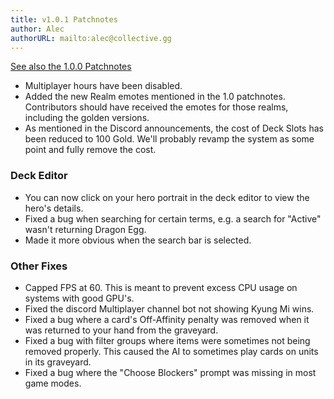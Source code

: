 ```yaml
---
title: v1.0.1 Patchnotes
author: Alec
authorURL: mailto:alec@collective.gg
---
```


[See also the 1.0.0 Patchnotes](/library/blog/2020/03/24/v100-patchnotes/)

- Multiplayer hours have been disabled.
- Added the new Realm emotes mentioned in the 1.0 patchnotes. Contributors should have received the emotes for those realms, including the golden versions.
- As mentioned in the Discord announcements, the cost of Deck Slots has been reduced to 100 Gold. We'll probably revamp the system as some point and fully remove the cost.

### Deck Editor

- You can now click on your hero portrait in the deck editor to view the hero's details.
- Fixed a bug when searching for certain terms, e.g. a search for "Active" wasn't returning Dragon Egg.
- Made it more obvious when the search bar is selected.

### Other Fixes

- Capped FPS at 60. This is meant to prevent excess CPU usage on systems with good GPU's.
- Fixed the discord Multiplayer channel bot not showing Kyung Mi wins.
- Fixed a bug where a card's Off-Affinity penalty was removed when it was returned to your hand from the graveyard.
- Fixed a bug with filter groups where items were sometimes not being removed properly. This caused the AI to sometimes play cards on units in its graveyard.
- Fixed a bug where the "Choose Blockers" prompt was missing in most game modes.
